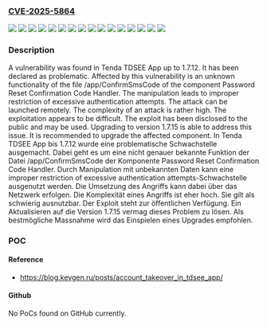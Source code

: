 ### [CVE-2025-5864](https://cve.mitre.org/cgi-bin/cvename.cgi?name=CVE-2025-5864)
![](https://img.shields.io/static/v1?label=Product&message=TDSEE%20App&color=blue)
![](https://img.shields.io/static/v1?label=Version&message=1.7.0%20&color=brightgreen)
![](https://img.shields.io/static/v1?label=Version&message=1.7.1%20&color=brightgreen)
![](https://img.shields.io/static/v1?label=Version&message=1.7.10%20&color=brightgreen)
![](https://img.shields.io/static/v1?label=Version&message=1.7.11%20&color=brightgreen)
![](https://img.shields.io/static/v1?label=Version&message=1.7.12%20&color=brightgreen)
![](https://img.shields.io/static/v1?label=Version&message=1.7.2%20&color=brightgreen)
![](https://img.shields.io/static/v1?label=Version&message=1.7.3%20&color=brightgreen)
![](https://img.shields.io/static/v1?label=Version&message=1.7.4%20&color=brightgreen)
![](https://img.shields.io/static/v1?label=Version&message=1.7.5%20&color=brightgreen)
![](https://img.shields.io/static/v1?label=Version&message=1.7.6%20&color=brightgreen)
![](https://img.shields.io/static/v1?label=Version&message=1.7.7%20&color=brightgreen)
![](https://img.shields.io/static/v1?label=Version&message=1.7.8%20&color=brightgreen)
![](https://img.shields.io/static/v1?label=Version&message=1.7.9%20&color=brightgreen)
![](https://img.shields.io/static/v1?label=Vulnerability&message=Improper%20Control%20of%20Interaction%20Frequency&color=brightgreen)
![](https://img.shields.io/static/v1?label=Vulnerability&message=Improper%20Restriction%20of%20Excessive%20Authentication%20Attempts&color=brightgreen)

### Description

A vulnerability was found in Tenda TDSEE App up to 1.7.12. It has been declared as problematic. Affected by this vulnerability is an unknown functionality of the file /app/ConfirmSmsCode of the component Password Reset Confirmation Code Handler. The manipulation leads to improper restriction of excessive authentication attempts. The attack can be launched remotely. The complexity of an attack is rather high. The exploitation appears to be difficult. The exploit has been disclosed to the public and may be used. Upgrading to version 1.7.15 is able to address this issue. It is recommended to upgrade the affected component.
In Tenda TDSEE App bis 1.7.12 wurde eine problematische Schwachstelle ausgemacht. Dabei geht es um eine nicht genauer bekannte Funktion der Datei /app/ConfirmSmsCode der Komponente Password Reset Confirmation Code Handler. Durch Manipulation mit unbekannten Daten kann eine improper restriction of excessive authentication attempts-Schwachstelle ausgenutzt werden. Die Umsetzung des Angriffs kann dabei über das Netzwerk erfolgen. Die Komplexität eines Angriffs ist eher hoch. Sie gilt als schwierig ausnutzbar. Der Exploit steht zur öffentlichen Verfügung. Ein Aktualisieren auf die Version 1.7.15 vermag dieses Problem zu lösen. Als bestmögliche Massnahme wird das Einspielen eines Upgrades empfohlen.

### POC

#### Reference
- https://blog.kevgen.ru/posts/account_takeover_in_tdsee_app/

#### Github
No PoCs found on GitHub currently.

